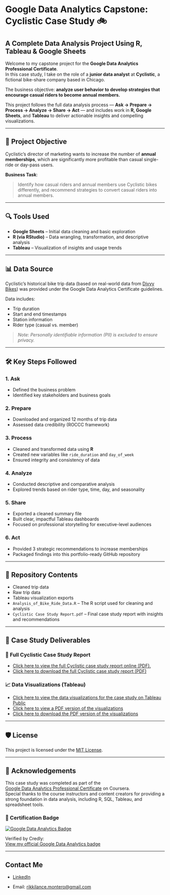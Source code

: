 # Google Data Analytics Capstone: Cyclistic Case Study 🚲
## A Complete Data Analysis Project Using R, Tableau & Google Sheets

Welcome to my capstone project for the **Google Data Analytics Professional Certificate**.  
In this case study, I take on the role of a **junior data analyst** at **Cyclistic**, a fictional bike-share company based in Chicago.

The business objective: **analyze user behavior to develop strategies that encourage casual riders to become annual members.**

This project follows the full data analysis process — **Ask → Prepare → Process → Analyze → Share → Act** — and includes work in **R, Google Sheets**, and **Tableau** to deliver actionable insights and compelling visualizations.

---

## 🧩 Project Objective

Cyclistic’s director of marketing wants to increase the number of **annual memberships**, which are significantly more profitable than casual single-ride or day-pass users.

**Business Task**:  
> Identify how casual riders and annual members use Cyclistic bikes differently, and recommend strategies to convert casual riders into annual members.

---

## 🔍 Tools Used

- **Google Sheets** – Initial data cleaning and basic exploration  
- **R (via RStudio)** – Data wrangling, transformation, and descriptive analysis  
- **Tableau** – Visualization of insights and usage trends  

---

## 📊 Data Source

Cyclistic’s historical bike trip data (based on real-world data from [Divvy Bikes](https://divvy-tripdata.s3.amazonaws.com/index.html)) was provided under the Google Data Analytics Certificate guidelines.  

Data includes:
- Trip duration
- Start and end timestamps
- Station information
- Rider type (casual vs. member)

> *Note: Personally identifiable information (PII) is excluded to ensure privacy.*

---

## 🛠️ Key Steps Followed

### 1. Ask  
- Defined the business problem  
- Identified key stakeholders and business goals

### 2. Prepare  
- Downloaded and organized 12 months of trip data  
- Assessed data credibility (ROCCC framework)

### 3. Process  
- Cleaned and transformed data using **R**  
- Created new variables like `ride_duration` and `day_of_week`  
- Ensured integrity and consistency of data

### 4. Analyze  
- Conducted descriptive and comparative analysis  
- Explored trends based on rider type, time, day, and seasonality

### 5. Share  
- Exported a cleaned summary file  
- Built clear, impactful Tableau dashboards  
- Focused on professional storytelling for executive-level audiences

### 6. Act  
- Provided 3 strategic recommendations to increase memberships  
- Packaged findings into this portfolio-ready GitHub repository  

---

## 📁 Repository Contents

-  Cleaned trip data
-  Raw trip data
-  Tableau visualization exports  
- `Analysis_of_Bike_Ride_Data.R` – The R script used for cleaning and analysis  
- `Cyclistic Case Study Report.pdf` – Final case study report with insights and recommendations

---

## 📄 Case Study Deliverables

### 📝 Full Cyclistic Case Study Report  
- [Click here to view the full Cyclistic case study report online (PDF).](Cyclistic%20%28a%20bike-share%20company%29%20Case%20Study/Cyclistic%20Case%20Study%20Report.pdf)
- [Click here to download the full Cyclistic case study report (PDF)](https://github.com/MeticulousDataDetective/Cyclistic-Case-Study-Project/raw/main/Cyclistic%20%28a%20bike-share%20company%29%20Case%20Study/Cyclistic%20Case%20Study%20Report.pdf)

### 📈 Data Visualizations (Tableau)  
- [Click here to view the data visualizations for the case study on Tableau Public](https://public.tableau.com/views/CyclisticDataVisualizations_17524091152510/Navigation?:language=en-US&:sid=&:redirect=auth&:display_count=n&:origin=viz_share_link)  
- [Click here to view a PDF version of the visualizations](Cyclistic%20%28a%20bike-share%20company%29%20Case%20Study/Cyclistic%20Data%20Visualizations.pdf)  
- [Click here to download the PDF version of the visualizations](https://github.com/MeticulousDataDetective/Cyclistic-Case-Study-Project/raw/main/Cyclistic%20%28a%20bike-share%20company%29%20Case%20Study/Cyclistic%20Data%20Visualizations.pdf)

---

## 🛡️ License

This project is licensed under the [MIT License](LICENSE).

---

## 🙌 Acknowledgements

This case study was completed as part of the  
[Google Data Analytics Professional Certificate](https://www.coursera.org/professional-certificates/google-data-analytics) on Coursera.  
Special thanks to the course instructors and content creators for providing a strong foundation in data analysis, including R, SQL, Tableau, and spreadsheet tools.

### 🏅 Certification Badge

[![Google Data Analytics Badge](https://images.credly.com/size/400x400/images/d41de2b7-cbc2-47ec-bcf1-ebecbe83872f/GCC_badge_DA_1000x1000.png)](https://www.credly.com/badges/1bea4a50-26b1-41e3-944a-4e33a09f35b1/view) 

Verified by Credly:  
[View my official Google Data Analytics badge](https://www.credly.com/badges/1bea4a50-26b1-41e3-944a-4e33a09f35b1/public_url)

---

## Contact Me
- [LinkedIn](https://www.linkedin.com/in/lancemontero)

- Email: rikkilance.montero@gmail.com

